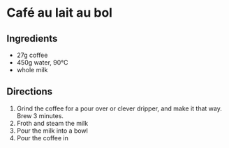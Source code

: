 # Café au lait au bol

## Ingredients
* 27g coffee
* 450g water, 90°C
* whole milk

## Directions
1. Grind the coffee for a pour over or  clever dripper, and make it that way. Brew 3 minutes.
2. Froth and steam the milk
3. Pour the milk into a bowl
4. Pour the coffee in
 